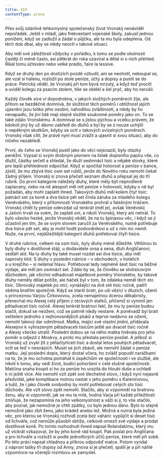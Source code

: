 ```yaml
---
title: XIX
contentType: prose
---
```


<section>

Přes svůj zdánlivě lehkomyslný společenský život Vronskij nenáviděl nepořádek. Ještě v mládí, jako frekventant vojenské školy, zakusil jednou ponížení, když se zadlužil a žádal o půjčku, ale ta mu byla odepřena. Od těch dob dbal, aby se nikdy neoctl v takové situaci.

Aby měl své záležitosti vždycky v pořádku, k tomu se podle okolností častěji či méně často, asi pětkrát do roka uzavíral a dělal si o nich přehled. Říkal tomu účtování nebo velké prádlo, faire la lessive.

Když se druhý den po dostizích pozdě vzbudil, ani se neoholil, nekoupal se, ale vzal si halenu, rozložil po stole peníze, účty a dopisy a pustil se do práce. Petrickij věděl, že Vronskij při tom bývá mrzutý, a když teď procitl a uviděl kolegu za psacím stolem, tiše se oblékl a šel pryč, aby ho nerušil.

Každý člověk sice ví dopodrobna, v jakých složitých poměrech žije, ale přitom se bezděčně domnívá, že složitost těch poměrů i obtížnost jejich ujasnění jsou toliko jeho osobní, nahodilou zvláštností, a nikdy by ho nenapadlo, že jiní lidé mají stejně složité soukromé poměry jako on. To se také zdálo Vronskému. A domníval se s jistou pýchou a vcelku právem, že kdokoli jiný by už dávno zabředl do dluhů a byl by se z nouze uchýlil k nepěkným skutkům, kdyby se octl v takových svízelných poměrech. Vronskij však cítil, že právě nyní musí zvážit a ujasnit si svou situaci, aby do ničeho nezabředl.

První, do čeho se Vronskij pustil jako do věci nejsnazší, byly otázky peněžní. Vypsal si svým drobným písmem na lístek dopisního papíru vše, co dlužil, částky sečetl a shledal, že dluží sedmnáct tisíc a nějaké stovky, které pro lepší přehlednost odpočítal. Když si spočítal hotovost a peníze v bance, zjistil, že mu zbývá tisíc osm set rublů, jenže do Nového roku nemohl čekat žádný příjem. Vronskij si znova přečetl seznam dluhů a přepsal jej do tří rubrik. Do první kategorie náležely dluhy, které měly být neprodleně zaplaceny, nebo na ně alespoň měl mít peníze v hotovosti, kdyby o ně byl požádán, aby mohl zaplatit ihned. Takových dluhů měl kolem čtyř tisíc: patnáct set za koně a dva tisíce pět set činila záruka za mladého kolegu Veněvského, který v přítomnosti Vronského prohrál s falešným hráčem. Vronskij chtěl ty peníze odevzdat už tenkrát (měl je), avšak Veněvskij a Jašvin trvali na svém, že zaplatí oni, a nikoli Vronskij, který ani nehrál. To bylo všecko hezké, jenže Vronskij věděl, že na tu špinavou věc, i když se jí účastnil jen tím, že se svým slovem zaručil za Veněvského, nutně potřebuje dva tisíce pět set, aby je mohl hodit podvodníkovi a už s ním nic nemít. Nuže, na první, nejdůležitější kategorii dluhů potřeboval čtyři tisíce.

V druhé rubrice, celkem na osm tisíc, byly dluhy méně důležité. Většinou to byly dluhy v dostihové stáji, u dodavatele ovsa a sena, dluh Angličanovi, sedláři atd. Na ty dluhy by také musel rozdat asi dva tisíce, aby měl naprostý klid. S dluhy v poslední rubrice – v obchodech, v hotelích a u krejčího – si nelámal hlavu. Potřeboval tedy nejméně šest tisíc na běžné výdaje, ale měl jen osmnáct set. Zdálo by se, že člověku se stotisícovým důchodem, jak všichni odhadovali majetkové poměry Vronského, by takové dluhy neměly dělat potíže, ale háček byl v tom, že zdaleka neměl těch sto tisíc. Obrovský majetek po otci, vynášející na dvě stě tisíc ročně, patřil oběma bratřím společně. Když se starší bratr, po uši vězící v dluzích, oženil s princeznou Varjou Čirkovovou, zcela nemajetnou dcerou děkabristy, přenechal mu Alexej celý příjem z otcových statků, přičemž si vymínil jen pětadvacet tisíc ročně. Alexej tenkrát bratrovi řekl, že mu ty peníze budou stačit, dokud se neožení, což se patrně nikdy nestane. A poněvadž byl bratr velitelem jednoho z nejhonosnějších pluků a teprve nedávno se oženil, nemohl takový dar odmítnout. Matka, mající své vlastní jmění, přidávala Alexejovi k vyhrazeným pětadvaceti tisícům ještě asi dvacet tisíc ročně a Alexej všecko utratil. Poslední dobou se na něho matka hněvala pro jeho poměr a odjezd z Moskvy, a proto mu přestala peníze posílat. A jelikož si Vronskij už zvykl žít z pětačtyřiceti tisíc a dostal letos pouhých pětadvacet, octl se teď v nesnázích. Musel se jich zbavit, ale nemohl žádat o peníze matku. Její poslední dopis, který dostal včera, ho zvlášť popudil narážkami na to, že je mu ochotna pomáhat k úspěchům ve společnosti i ve službě, ale nikoli k tomu, aby vedl život, budící pohoršení v celé slušné společnosti. Matčina snaha koupit si ho za peníze ho urazila do hloubi duše a ochladl k ní ještě více. Ale nemohl vzít zpět své šlechetné slovo, i když nyní nejasně předvídal, jaké komplikace mohou nastat v jeho poměru s Kareninovou, a tušil, že i jako člověk svobodný by mohl potřebovat celých sto tisíc důchodu. Ale vzít slovo zpět nemohl. Stačilo, aby si vzpomněl na bratrovu ženu, aby si vzpomněl, jak se mu ta milá, hodná Varja při každé příležitosti zmiňuje, že nezapomíná na jeho velkomyslnost a váží si jí, to vše stačilo, aby poznal, jak nemožné je chtít zpátky, co bylo jednou dáno. Bylo to stejně nemožné jako zbít ženu, jako krádež anebo lež. Možná a nutná byla jediná věc, pro kterou se Vronskij rozhodl zcela bez váhání: vypůjčit si deset tisíc od lichváře, což nemůže působit obtíže, celkově omezit své výdaje a prodat dostihové koně. Po tomto rozhodnutí ihned napsal Rolandakimu, který mu už víckrát vzkazoval, že by jeho koně rád koupil. Pak poslal pro Angličana a pro lichváře a rozložil si podle jednotlivých účtů peníze, které měl při sobě. Po této práci napsal chladnou a příkrou odpověď matce. Potom vyndal z náprsní tašky tři dopisy od Anny, znova si je přečetl, spálil je a při náhlé vzpomínce na včerejší rozmluvu se zamyslel.

</section>
